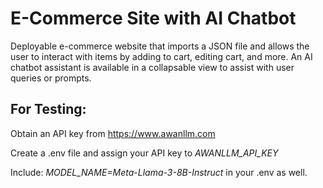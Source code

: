 # E-Commerce Site with AI Chatbot

Deployable e-commerce website that imports a JSON file and allows the user to interact with items by adding to cart, editing cart, and more. An AI chatbot assistant is available in a collapsable view to assist with user queries or prompts.

## For Testing:

Obtain an API key from https://www.awanllm.com

Create a .env file and assign your API key to _AWANLLM_API_KEY_

Include:
_MODEL_NAME=Meta-Llama-3-8B-Instruct_
in your .env as well.
